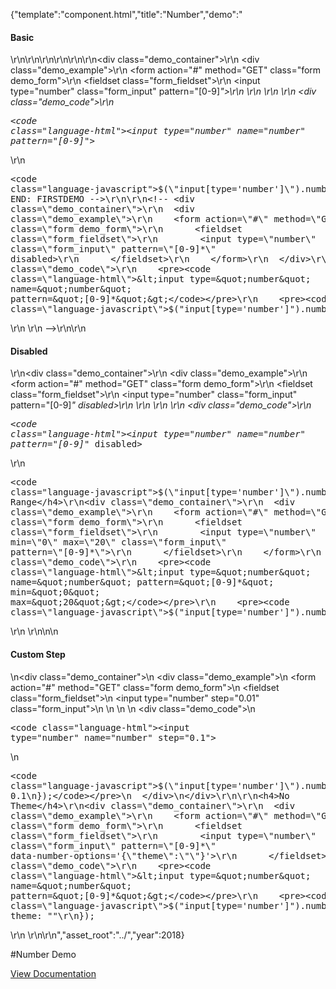 {"template":"component.html","title":"Number","demo":"<h4>Basic</h4>\r\n\r\n<!-- START: FIRSTDEMO -->\r\n\r\n<style>\r\n  .fs-number { max-width: 300px; }\r\n</style>\r\n\r\n<div class=\"demo_container\">\r\n  <div class=\"demo_example\">\r\n    <form action=\"#\" method=\"GET\" class=\"form demo_form\">\r\n      <fieldset class=\"form_fieldset\">\r\n        <input type=\"number\" class=\"form_input\" pattern=\"[0-9]*\">\r\n      </fieldset>\r\n    </form>\r\n  </div>\r\n  <div class=\"demo_code\">\r\n    <pre><code class=\"language-html\">&lt;input type=&quot;number&quot; name=&quot;number&quot; pattern=&quot;[0-9]*&quot;&gt;</code></pre>\r\n    <pre><code class=\"language-javascript\">$(\"input[type='number']\").number();</code></pre>\r\n  </div>\r\n</div>\r\n\r\n<!-- END: FIRSTDEMO -->\r\n\r\n<!-- <div class=\"demo_container\">\r\n  <div class=\"demo_example\">\r\n    <form action=\"#\" method=\"GET\" class=\"form demo_form\">\r\n      <fieldset class=\"form_fieldset\">\r\n        <input type=\"number\" class=\"form_input\" pattern=\"[0-9]*\" disabled>\r\n      </fieldset>\r\n    </form>\r\n  </div>\r\n  <div class=\"demo_code\">\r\n    <pre><code class=\"language-html\">&lt;input type=&quot;number&quot; name=&quot;number&quot; pattern=&quot;[0-9]*&quot;&gt;</code></pre>\r\n    <pre><code class=\"language-javascript\">$(\"input[type='number']\").number();</code></pre>\r\n  </div>\r\n</div> -->\r\n\r\n<h4>Disabled</h4>\r\n<div class=\"demo_container\">\r\n  <div class=\"demo_example\">\r\n    <form action=\"#\" method=\"GET\" class=\"form demo_form\">\r\n      <fieldset class=\"form_fieldset\">\r\n        <input type=\"number\" class=\"form_input\" pattern=\"[0-9]*\" disabled>\r\n      </fieldset>\r\n    </form>\r\n  </div>\r\n  <div class=\"demo_code\">\r\n    <pre><code class=\"language-html\">&lt;input type=&quot;number&quot; name=&quot;number&quot; pattern=&quot;[0-9]*&quot; disabled&gt;</code></pre>\r\n    <pre><code class=\"language-javascript\">$(\"input[type='number']\").number();</code></pre>\r\n  </div>\r\n</div>\r\n\r\n<h4>Custom Range</h4>\r\n<div class=\"demo_container\">\r\n  <div class=\"demo_example\">\r\n    <form action=\"#\" method=\"GET\" class=\"form demo_form\">\r\n      <fieldset class=\"form_fieldset\">\r\n        <input type=\"number\" min=\"0\" max=\"20\" class=\"form_input\" pattern=\"[0-9]*\">\r\n      </fieldset>\r\n    </form>\r\n  </div>\r\n  <div class=\"demo_code\">\r\n    <pre><code class=\"language-html\">&lt;input type=&quot;number&quot; name=&quot;number&quot; pattern=&quot;[0-9]*&quot; min=&quot;0&quot; max=&quot;20&quot;&gt;</code></pre>\r\n    <pre><code class=\"language-javascript\">$(\"input[type='number']\").number();</code></pre>\r\n  </div>\r\n</div>\n\n<h4>Custom Step</h4>\n<div class=\"demo_container\">\n  <div class=\"demo_example\">\n    <form action=\"#\" method=\"GET\" class=\"form demo_form\">\n      <fieldset class=\"form_fieldset\">\n        <input type=\"number\" step=\"0.01\" class=\"form_input\">\n      </fieldset>\n    </form>\n  </div>\n  <div class=\"demo_code\">\n    <pre><code class=\"language-html\">&lt;input type=&quot;number&quot; name=&quot;number&quot; step=&quot;0.1&quot;&gt;</code></pre>\n    <pre><code class=\"language-javascript\">$(\"input[type='number']\").number({\n  step: 0.1\n});</code></pre>\n  </div>\n</div>\r\n\r\n<h4>No Theme</h4>\r\n<div class=\"demo_container\">\r\n  <div class=\"demo_example\">\r\n    <form action=\"#\" method=\"GET\" class=\"form demo_form\">\r\n      <fieldset class=\"form_fieldset\">\r\n        <input type=\"number\" class=\"form_input\" pattern=\"[0-9]*\" data-number-options='{\"theme\":\"\"}'>\r\n      </fieldset>\r\n    </form>\r\n  </div>\r\n  <div class=\"demo_code\">\r\n    <pre><code class=\"language-html\">&lt;input type=&quot;number&quot; name=&quot;number&quot; pattern=&quot;[0-9]*&quot;&gt;</code></pre>\r\n    <pre><code class=\"language-javascript\">$(\"input[type='number']\").number({\r\n  theme: \"\"\r\n});</code></pre>\r\n  </div>\r\n</div>\r\n","asset_root":"../","year":2018}

 #Number Demo
<p class="back_link"><a href="https://formstone.it/components/number">View Documentation</a></p>